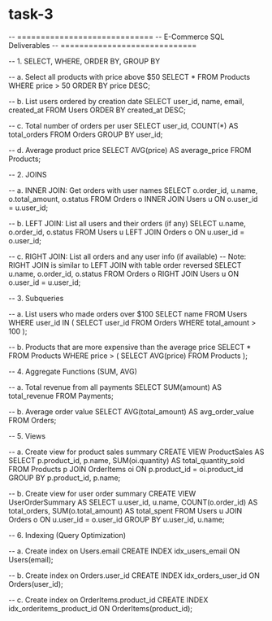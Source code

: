 # task-3
-- =============================
-- E-Commerce SQL Deliverables
-- =============================

-- 1. SELECT, WHERE, ORDER BY, GROUP BY

-- a. Select all products with price above $50
SELECT * FROM Products
WHERE price > 50
ORDER BY price DESC;

-- b. List users ordered by creation date
SELECT user_id, name, email, created_at
FROM Users
ORDER BY created_at DESC;

-- c. Total number of orders per user
SELECT user_id, COUNT(*) AS total_orders
FROM Orders
GROUP BY user_id;

-- d. Average product price
SELECT AVG(price) AS average_price FROM Products;

-- 2. JOINS

-- a. INNER JOIN: Get orders with user names
SELECT o.order_id, u.name, o.total_amount, o.status
FROM Orders o
INNER JOIN Users u ON o.user_id = u.user_id;

-- b. LEFT JOIN: List all users and their orders (if any)
SELECT u.name, o.order_id, o.status
FROM Users u
LEFT JOIN Orders o ON u.user_id = o.user_id;

-- c. RIGHT JOIN: List all orders and any user info (if available)
-- Note: RIGHT JOIN is similar to LEFT JOIN with table order reversed
SELECT u.name, o.order_id, o.status
FROM Orders o
RIGHT JOIN Users u ON o.user_id = u.user_id;

-- 3. Subqueries

-- a. List users who made orders over $100
SELECT name FROM Users
WHERE user_id IN (
    SELECT user_id FROM Orders WHERE total_amount > 100
);

-- b. Products that are more expensive than the average price
SELECT * FROM Products
WHERE price > (
    SELECT AVG(price) FROM Products
);

-- 4. Aggregate Functions (SUM, AVG)

-- a. Total revenue from all payments
SELECT SUM(amount) AS total_revenue FROM Payments;

-- b. Average order value
SELECT AVG(total_amount) AS avg_order_value FROM Orders;

-- 5. Views

-- a. Create view for product sales summary
CREATE VIEW ProductSales AS
SELECT p.product_id, p.name, SUM(oi.quantity) AS total_quantity_sold
FROM Products p
JOIN OrderItems oi ON p.product_id = oi.product_id
GROUP BY p.product_id, p.name;

-- b. Create view for user order summary
CREATE VIEW UserOrderSummary AS
SELECT u.user_id, u.name, COUNT(o.order_id) AS total_orders, SUM(o.total_amount) AS total_spent
FROM Users u
JOIN Orders o ON u.user_id = o.user_id
GROUP BY u.user_id, u.name;

-- 6. Indexing (Query Optimization)

-- a. Create index on Users.email
CREATE INDEX idx_users_email ON Users(email);

-- b. Create index on Orders.user_id
CREATE INDEX idx_orders_user_id ON Orders(user_id);

-- c. Create index on OrderItems.product_id
CREATE INDEX idx_orderitems_product_id ON OrderItems(product_id);
 
